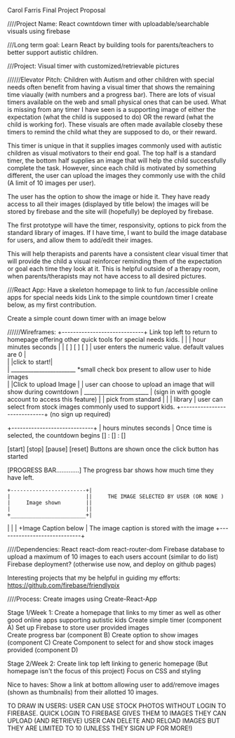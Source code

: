 Carol Farris
Final Project Proposal

////Project Name: React cowntdown timer with uploadable/searchable visuals using firebase

///Long term goal: Learn React by building tools for parents/teachers to better support autistic children. 

///Project: Visual timer with customized/retrievable pictures

//////Elevator Pitch:
Children with Autism and other children with special needs often benefit from having a visual timer
that shows the remaining time viaually (with numbers and a progress bar). There are lots of visual timers
available on the web and small physical ones that can be used. 
What is missing from any timer I have seen is a supporting image of either the expectation 
(what the child is supposed to do) OR the reward (what the child is working for). These visuals are often
made available closeby these timers to remind the child what they are supposed to do, or their reward.

This timer is unique in that it supplies images commonly used with autistic children as visual motivators
to their end goal. The top half is a standard timer, the bottom half supplies an image that will help the child successfully complete the task. However, since each child is motivated by something different, the user can upload the images they commonly use with the child (A limit of 10 images per user).

The user has the option to show the image or hide it. They have ready access to all their images (displayed by title below) the images will be stored by firebase and the site will (hopefully) be deployed by firebase.  

The first prototype will have the timer, responsivity, options to pick from the standard library of images. 
If I have time, I want to build the image database for users, and allow them to add/edit their images.

This will help therapists and parents have a consistent clear visual timer that will provide the child
a visual reinforcer reminding them of the expectation or goal each time they look at it. This is helpful
outside of a therapy room, when parents/therapists may not have access to all desired pictures.

///React App:
Have a skeleton homepage to link to fun /accessible online apps for special needs kids
Link to the simple countdown timer I create below, as my first contribution.


Create a simple count down timer with an image below

//////Wireframes:
+-----------------------------+ Link top left to return to homepage offering other quick tools for special needs kids.
|                             |
|    hour minutes seconds     |
|    [  ]   [ ]      [ ]      |  user enters the numeric value. default values are 0
|                           
|      |click to start!|          
|   _______________________        *small check box present to allow user to hide images             
|   |Click to upload Image |  |    user can choose to upload an image that will show during cowntdown
|   _______________________   |     (sign in with google account to access this feature)
|   |  pick from standard |   |
|           library           |   user can select from stock images commonly used to support kids. 
+-----------------------------+     (no sign up required)





 +-----------------------------+
|  hours   minutes  seconds    |    Once time is selected, the countdown begins
    []   :   []  :   []

 [start] [stop] [pause] [reset]      Buttons are shown once the click button has started

  [PROGRESS BAR.............]       The progress bar shows how much time they have left.

    +------------------------+|
    |                        ||     THE IMAGE SELECTED BY USER (OR NONE )
    |     Image shown        ||
    |                        ||                          
    +________________________+|
|                             |
|   +Image Caption below      |     The image caption is stored with the image
+-----------------------------+


////Dependencies:
React
react-dom
react-router-dom
Firebase database to upload a maximum of 10 images to each users account (similar to do list)
Firebase deployment? (otherwise use now, and deploy on github pages)

Interesting projects that my be helpful in guiding my efforts:
https://github.com/firebase/friendlypix


////Process:
Create images using Create-React-App

Stage 1/Week 1:
Create a homepage that links to my timer as well as other good online apps supporting autistic kids
Create simple timer (component A)
Set up Firebase to store user provided images  
Create progress bar (component B)
Create option to show images (component C)
Create Component to select for and show stock images provided (component D)

Stage 2/Week 2:
Create link top left linking to generic homepage (But homepage isn't the focus of this project)
Focus on CSS and styling

Nice to haves:
Show a link at bottom allowing user to add/remove images (shown as thumbnails) from their allotted 10 images.

TO DRAW IN USERS:
USER CAN USE STOCK PHOTOS WITHOUT LOGIN TO FIREBASE.
QUICK LOGIN TO FIREBASE GIVES THEM 10 IMAGES THEY CAN UPLOAD (AND RETRIEVE)
USER CAN DELETE AND RELOAD IMAGES BUT THEY ARE LIMITED TO 10 (UNLESS THEY SIGN UP FOR MORE!)

